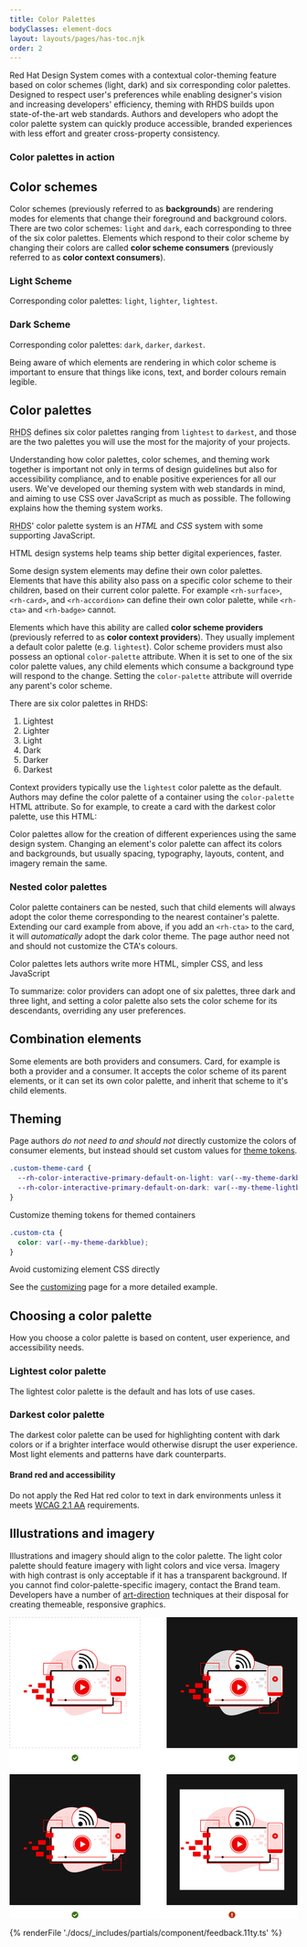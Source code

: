 ```yaml
---
title: Color Palettes
bodyClasses: element-docs
layout: layouts/pages/has-toc.njk
order: 2
---
```

<link rel="stylesheet"
      data-helmet
      href="/assets/packages/@rhds/elements/elements/rh-pagination/rh-pagination-lightdom.css">
<link rel="stylesheet"
      data-helmet
      href="/assets/packages/@rhds/elements/elements/rh-tile/rh-tile-lightdom.css">
<link rel="stylesheet"
      data-helmet
      href="../color-palettes.css">

<script type="module" data-helmet>
  import '@uxdot/elements/uxdot-pattern.js';
  import '@rhds/elements/lib/elements/rh-context-demo/rh-context-demo.js';
  import '@rhds/elements/rh-blockquote/rh-blockquote.js';
  import '@rhds/elements/rh-card/rh-card.js';
  import '@rhds/elements/rh-tabs/rh-tabs.js';
  import '@rhds/elements/rh-tag/rh-tag.js';
  import '@rhds/elements/rh-tile/rh-tile.js';
</script>

Red Hat Design System comes with a contextual color-theming feature based on
color schemes (light, dark) and six corresponding color palettes.  Designed to
respect user's preferences while enabling designer's vision and increasing
developers' efficiency, theming with RHDS builds upon state-of-the-art web
standards. Authors and developers who adopt the color palette system can quickly
produce accessible, branded experiences with less effort and greater
cross-property consistency.

<uxdot-pattern id="elements-grid" no-code-tabs src="../patterns/collage.html">
  <h3 slot="heading">Color palettes in action</h3>
</uxdot-pattern>

## Color schemes
<a id="backgrounds-and-theme-tokens"></a>
<a id="backgrounds"></a>

Color schemes (previously referred to as **backgrounds**) are rendering modes 
for elements that change their foreground and background colors. There are two 
color schemes: `light` and `dark`, each corresponding to three of the six color 
palettes. Elements which respond to their color scheme by changing their colors 
are called **color scheme consumers** (previously referred to as **color context 
consumers**).

<div class="surface-grid">
  <rh-card class="icon-card" color-palette="lightest">
    <rh-icon slot="header" set="ui" icon="light-mode"></rh-icon>
    <h3 slot="header">Light Scheme</h3>
    <p>Corresponding color palettes: <code>light</code>, <code>lighter</code>, <code>lightest</code>.</p>
  </rh-card>
  <rh-card class="icon-card" color-palette="darkest">
    <rh-icon slot="header" set="ui" icon="dark-mode"></rh-icon>
    <h3 slot="header">Dark Scheme</h3>
    <p>Corresponding color palettes: <code>dark</code>, <code>darker</code>, <code>darkest</code>.</p>
  </rh-card>
</div>

Being aware of which elements are rendering in which color scheme is important 
to ensure that things like icons, text, and border colours remain legible.

## Color palettes
<a id="what-are-color-palettes"></a>
<a id="how-color-palettes-work"></a>

<abbr title="red hat design system">RHDS</abbr> defines six color palettes
ranging from `lightest` to `darkest`, and those are the two palettes you will
use the most for the majority of your projects.

Understanding how color palettes, color schemes, and theming work together is
important not only in terms of design guidelines but also for accessibility
compliance, and to enable positive experiences for all our users. We've
developed our theming system with web standards in mind, and aiming to use CSS
over JavaScript as much as possible. The following explains how the theming
system works.

<abbr title="red hat design system">RHDS</abbr>' color palette system is an
*HTML* and *CSS* system with some supporting JavaScript.

<rh-card class="pullquote-card right">
  <rh-blockquote>HTML design systems help teams ship better digital experiences,
    faster.</rh-blockquote>
</rh-card>

Some design system elements may define their own color palettes. Elements that
have this ability also pass on a specific color scheme to their children, based
on their current color palette. For example `<rh-surface>`, `<rh-card>`, and
`<rh-accordion>` can define their own color palette, while `<rh-cta>` and
`<rh-badge>` cannot.

Elements which have this ability are called **color scheme providers** 
(previously referred to as **color context providers**). They usually implement 
a default color palette (e.g. `lightest`). Color scheme providers must also 
possess an optional `color-palette` attribute. When it is set to one of the six 
color palette values, any child elements which consume a background type will 
respond to the change. Setting the `color-palette` attribute will override any 
parent's color scheme.

There are six color palettes in RHDS:

<ol class="color-palette-grid">
  <li><rh-surface color-palette="lightest">Lightest</rh-surface></li>
  <li><rh-surface color-palette="lighter">Lighter</rh-surface></li>
  <li><rh-surface color-palette="light">Light</rh-surface></li>
  <li><rh-surface color-palette="dark">Dark</rh-surface></li>
  <li><rh-surface color-palette="darker">Darker</rh-surface></li>
  <li><rh-surface color-palette="darkest">Darkest</rh-surface></li>
</ol>

Context providers typically use the `lightest` color palette as the default.
Authors may define the color palette of a container using the `color-palette`
HTML attribute. So for example, to create a card with the darkest color palette,
use this HTML:

<uxdot-pattern class="card-snippet-grid"
               src="../patterns/card-default-vs-set-palette.html"
               full-height="">
</uxdot-pattern>

Color palettes allow for the creation of different experiences using the same 
design system. Changing an element's color palette can affect its colors and 
backgrounds, but usually spacing, typography, layouts, content, and imagery 
remain the same.

### Nested color palettes

Color palette containers can be nested, such that child elements will always 
adopt the color theme corresponding to the nearest container's palette.
Extending our card example from above, if you add an
`<rh-cta>` to the card, it will *automatically* adopt the dark color theme. The
page author need not and should not customize the CTA's colours.

<uxdot-pattern class="card-snippet-grid"
               src="../patterns/card-child-consumers.html"
               full-height="">
</uxdot-pattern>

<rh-card class="pullquote-card right">
  <rh-blockquote>Color palettes lets authors write more HTML, simpler CSS, and
    less JavaScript</rh-blockquote>
</rh-card>

To summarize: color providers can adopt one of six palettes, three dark and
three light, and setting a color palette also sets the color scheme for its
descendants, overriding any user preferences.

## Combination elements

Some elements are both providers and consumers. Card, for example is both a
provider and a consumer. It accepts the color scheme of its parent elements, or
it can set its own color palette, and inherit that scheme to it's child elements.

<uxdot-pattern class="card-snippet-grid"
               src="../patterns/card-consumer-provider.html"
               full-height="">
</uxdot-pattern>

## Theming

<rh-alert>

  Page authors *do not need to and should not* directly customize the
  colors of consumer elements, but instead should set custom values for [theme
  tokens][theming].

</rh-alert>

<rh-card>

<uxdot-best-practice variant="do">

```css rhcodeblock {slot=image}
.custom-theme-card {
  --rh-color-interactive-primary-default-on-light: var(--my-theme-darkblue);
  --rh-color-interactive-primary-default-on-dark: var(--my-theme-lightblue);
}
```

Customize theming tokens for themed containers

</uxdot-best-practice>
<uxdot-best-practice variant="dont">

```css rhcodeblock {slot=image}
.custom-cta {
  color: var(--my-theme-darkblue);
}
```

Avoid customizing element CSS directly

</uxdot-best-practice>

</rh-card>

See the [customizing](../customizing/) page for a more detailed example.

## Choosing a color palette

How you choose a color palette is based on content, user experience, and
accessibility needs.

### Lightest color palette

The lightest color palette is the default and has lots of use cases.

### Darkest color palette

The darkest color palette can be used for highlighting content with dark colors
or if a brighter interface would otherwise disrupt the user experience. Most
light elements and patterns have dark counterparts.

<rh-alert state="warning">
  <h4 slot="header">Brand red and accessibility</h4>

  Do not apply the Red Hat red color to text in dark environments unless it
  meets [WCAG 2.1 AA][wcag21aa] requirements.

</rh-alert>

## Illustrations and imagery

Illustrations and imagery should align to the color palette. The light color
palette should feature imagery with light colors and vice versa. Imagery with
high contrast is only acceptable if it has a transparent background. If you
cannot find color-palette-specific imagery, contact the Brand team. Developers
have a number of [art-direction][artdirection] techniques at their disposal for
creating themeable, responsive graphics.

<uxdot-example>
  <img alt="correct uses of an illustration with a transparent background and one illustration incorrectly using a white background on a surface with a dark color palette area"
       src="illustrations-and-imagery.png">
</uxdot-example>

{% renderFile './docs/_includes/partials/component/feedback.11ty.ts' %}

[contact]: https://github.com/RedHat-UX/red-hat-design-system/discussions
[artdirection]: /theming/developers/#art-direction
[theming]: /theming/customizing/
[wcag21aa]: https://www.w3.org/WAI/WCAG21/Understanding/
